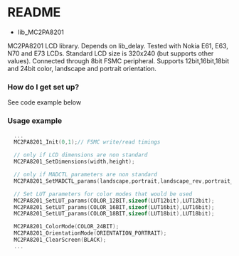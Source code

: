 # README #

* lib_MC2PA8201

MC2PA8201 LCD library. Depends on lib_delay.
Tested with Nokia E61, E63, N70 and E73 LCDs.
Standard LCD size is 320x240 (but supports other values). Connected through 8bit FSMC peripheral. 
Supports 12bit,16bit,18bit and 24bit color, landscape and portrait orientation.

### How do I get set up? ###

  See code example below

### Usage example ###
```C
  ... 
  MC2PA8201_Init(0,1);// FSMC write/read timings

  // only if LCD dimensions are non standard
  MC2PA8201_SetDimensions(width,height);

  // only if MADCTL parameters are non standard
  MC2PA8201_SetMADCTL_params(landscape,portrait,landscape_rev,portrait_rev);

  // Set LUT parameters for color modes that would be used
  MC2PA8201_SetLUT_params(COLOR_12BIT,sizeof(LUT12bit),LUT12bit);
  MC2PA8201_SetLUT_params(COLOR_16BIT,sizeof(LUT16bit),LUT16bit);
  MC2PA8201_SetLUT_params(COLOR_18BIT,sizeof(LUT18bit),LUT18bit);

  MC2PA8201_ColorMode(COLOR_24BIT);
  MC2PA8201_OrientationMode(ORIENTATION_PORTRAIT);
  MC2PA8201_ClearScreen(BLACK);
  ...
```
